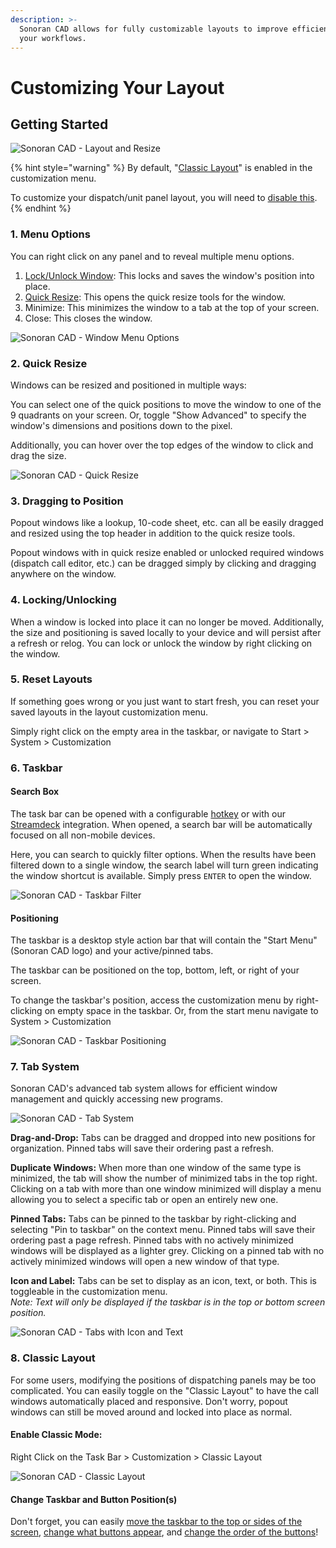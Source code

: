 ```yaml
---
description: >-
  Sonoran CAD allows for fully customizable layouts to improve efficiency in
  your workflows.
---
```


# Customizing Your Layout

## Getting Started

![Sonoran CAD - Layout and Resize](../../.gitbook/assets/layout\_lock.gif)

{% hint style="warning" %}
By default, "[Classic Layout](customizing-your-layout.md#enable-classic-mode)" is enabled in the customization menu.

To customize your dispatch/unit panel layout, you will need to [disable this](customizing-your-layout.md#8-classic-layout).
{% endhint %}

### 1. Menu Options

You can right click on any panel and to reveal multiple menu options.

1. [Lock/Unlock Window](customizing-your-layout.md#4-locking-unlocking): This locks and saves the window's position into place.
2. [Quick Resize](customizing-your-layout.md#2-quick-resize): This opens the quick resize tools for the window.
3. Minimize: This minimizes the window to a tab at the top of your screen.
4. Close: This closes the window.

![Sonoran CAD - Window Menu Options](<../../.gitbook/assets/image (147).png>)

### 2. Quick Resize

Windows can be resized and positioned in multiple ways:

You can select one of the quick positions to move the window to one of the 9 quadrants on your screen. Or, toggle "Show Advanced" to specify the window's dimensions and positions down to the pixel.

Additionally, you can hover over the top edges of the window to click and drag the size.

![Sonoran CAD - Quick Resize](<../../.gitbook/assets/image (146).png>)

### 3. Dragging to Position

Popout windows like a lookup, 10-code sheet, etc. can all be easily dragged and resized using the top header in addition to the quick resize tools.

Popout windows with in quick resize enabled or unlocked required windows (dispatch call editor, etc.) can be dragged simply by clicking and dragging anywhere on the window.

### 4. Locking/Unlocking

When a window is locked into place it can no longer be moved. Additionally, the size and positioning is saved locally to your device and will persist after a refresh or relog. You can lock or unlock the window by right clicking on the window.

### 5. Reset Layouts

If something goes wrong or you just want to start fresh, you can reset your saved layouts in the layout customization menu.

Simply right click on the empty area in the taskbar, or navigate to Start > System > Customization

### 6. Taskbar

#### Search Box

The task bar can be opened with a configurable [hotkey](https://app.gitbook.com/@sonoran/s/sonoran-software/\~/drafts/-MeOE39Q3hdjvmYX\_1Gy/tutorials/other-features/configurable-hotkeys) or with our [Streamdeck](https://app.gitbook.com/@sonoran/s/sonoran-software/\~/drafts/-MeOE39Q3hdjvmYX\_1Gy/integration-plugins/stream-deck-integration) integration. When opened, a search bar will be automatically focused on all non-mobile devices.‌

Here, you can search to quickly filter options. When the results have been filtered down to a single window, the search label will turn green indicating the window shortcut is available. Simply press `ENTER` to open the window.

![Sonoran CAD - Taskbar Filter](<../../.gitbook/assets/image (206).png>)

#### Positioning

The taskbar is a desktop style action bar that will contain the "Start Menu" (Sonoran CAD logo) and your active/pinned tabs.

The taskbar can be positioned on the top, bottom, left, or right of your screen.

To change the taskbar's position, access the customization menu by right-clicking on empty space in the taskbar. Or, from the start menu navigate to System > Customization

![Sonoran CAD - Taskbar Positioning](<../../.gitbook/assets/image (193).png>)

### 7. Tab System

Sonoran CAD's advanced tab system allows for efficient window management and quickly accessing new programs.

![Sonoran CAD - Tab System](../../.gitbook/assets/50682631f7d5d1cb885ec88710e9e80b.gif)

**Drag-and-Drop:** Tabs can be dragged and dropped into new positions for organization. Pinned tabs will save their ordering past a refresh.

**Duplicate Windows:** When more than one window of the same type is minimized, the tab will show the number of minimized tabs in the top right. Clicking on a tab with more than one window minimized will display a menu allowing you to select a specific tab or open an entirely new one.

**Pinned Tabs:** Tabs can be pinned to the taskbar by right-clicking and selecting "Pin to taskbar" on the context menu. Pinned tabs will save their ordering past a page refresh. Pinned tabs with no actively minimized windows will be displayed as a lighter grey. Clicking on a pinned tab with no actively minimized windows will open a new window of that type.

**Icon and Label:** Tabs can be set to display as an icon, text, or both. This is toggleable in the customization menu.\
_Note: Text will only be displayed if the taskbar is in the top or bottom screen position._

![Sonoran CAD - Tabs with Icon and Text](<../../.gitbook/assets/image (167).png>)

### 8. Classic Layout

For some users, modifying the positions of dispatching panels may be too complicated. You can easily toggle on the "Classic Layout" to have the call windows automatically placed and responsive. Don't worry, popout windows can still be moved around and locked into place as normal.

#### Enable Classic Mode:

Right Click on the Task Bar > Customization > Classic Layout

![Sonoran CAD - Classic Layout](<../../.gitbook/assets/image (194).png>)

#### Change Taskbar and Button Position(s)

Don't forget, you can easily [move the taskbar to the top or sides of the screen](customizing-your-layout.md#6-taskbar), [change what buttons appear](customizing-your-layout.md#7-tab-system), and [change the order of the buttons](customizing-your-layout.md#7-tab-system)!
